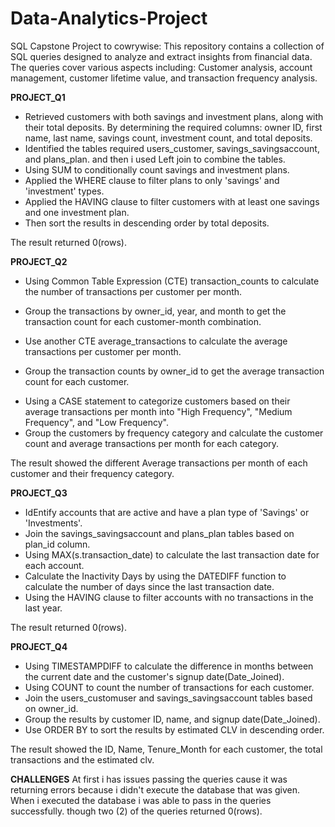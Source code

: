 # Data-Analytics-Project
SQL Capstone Project to cowrywise: This repository contains a collection of SQL queries designed to analyze and extract insights from financial data. The queries cover various aspects including: Customer analysis, account management, customer lifetime value, and transaction frequency analysis.

**PROJECT_Q1**
* Retrieved customers with both savings and investment plans, along with their total deposits. By determining the required columns: owner ID, first name, last name, savings count, investment count, and total deposits.
* Identified the tables required users_customer, savings_savingsaccount, and plans_plan. and then i used Left join to combine the tables. 
* Using SUM to conditionally count savings and investment plans.
* Applied the WHERE clause to filter plans to only 'savings' and 'investment' types.
* Applied the HAVING clause to filter customers with at least one savings and one investment plan.
* Then sort the results in descending order by total deposits.

The result returned 0(rows).


**PROJECT_Q2**
* Using Common Table Expression (CTE) transaction_counts to calculate the number of transactions per customer per month.
- Group the transactions by owner_id, year, and month to get the transaction count for each customer-month combination.
* Use another CTE average_transactions to calculate the average transactions per customer per month.
- Group the transaction counts by owner_id to get the average transaction count for each customer.
* Using a CASE statement to categorize customers based on their average transactions per month into "High Frequency", "Medium Frequency", and "Low Frequency".
* Group the customers by frequency category and calculate the customer count and average transactions per month for each category.

The result showed the different Average transactions per month of each customer and their frequency category.

**PROJECT_Q3**
* IdEntify accounts that are active and have a plan type of 'Savings' or 'Investments'.
* Join the savings_savingsaccount and plans_plan tables based on plan_id column.
* Using MAX(s.transaction_date) to calculate the last transaction date for each account.
* Calculate the Inactivity Days by using the DATEDIFF function to calculate the number of days since the last transaction date.
* Using the HAVING clause to filter accounts with no transactions in the last year.

The result returned 0(rows).

**PROJECT_Q4**
* Using TIMESTAMPDIFF to calculate the difference in months between the current date and the customer's signup date(Date_Joined).
* Using COUNT to count the number of transactions for each customer.
* Join the users_customuser and savings_savingsaccount tables based on owner_id.
* Group the results by customer ID, name, and signup date(Date_Joined).
* Use ORDER BY to sort the results by estimated CLV in descending order.

The result showed the ID, Name, Tenure_Month for each customer, the total transactions and the estimated clv.

**CHALLENGES**
At first i has issues passing the queries cause it was returning errors because i didn't execute the database that was given. When i executed the database i was able to pass in the queries successfully. though two (2) of the queries returned 0(rows).

